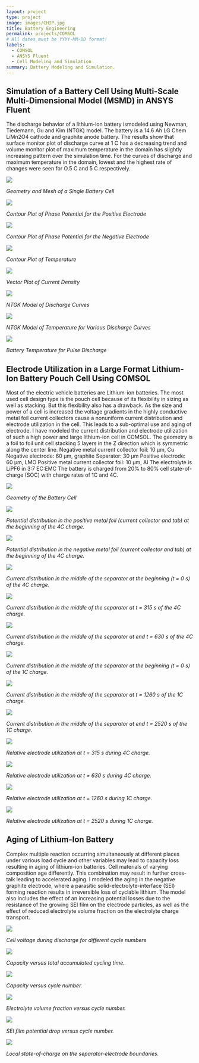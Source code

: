 ```yaml
---
layout: project
type: project
image: images/CHIP.jpg
title: Battery Engineering
permalink: projects/COMSOL
# All dates must be YYYY-MM-DD format!
labels:
  - COMSOL
  - ANSYS Fluent
  - Cell Modeling and Simulation
summary: Battery Modeling and Simulation.
---
```


## Simulation of a Battery Cell Using Multi-Scale Multi-Dimensional Model (MSMD) in ANSYS Fluent
The discharge behavior of a lithium-ion battery ismodeled using Newman, Tiedemann, Gu and Kim (NTGK)
model. The battery is a 14.6 Ah LG Chem LiMn2O4 cathode and graphite anode battery. The results
show that surface monitor plot of discharge curve at 1 C has a decreasing trend and volume monitor plot
of maximum temperature in the domain has slightly increasing pattern over the simulation time. For the
curves of discharge and maximum temperature in the domain, lowest and the highest rate of changes
were seen for O.5 C and 5 C respectively.

  <img class="ui image" src="../images/bat1.jpg">
  
  <em>Geometry and Mesh of a Single Battery Cell</em>


  <img class="ui image" src="../images/bat2.jpg">
  
  <em>Contour Plot of Phase Potential for the Positive Electrode</em>
  
  
  <img class="ui image" src="../images/bat3.jpg">
  
  <em>Contour Plot of Phase Potential for the Negative Electrode</em>
  
  
  <img class="ui image" src="../images/bat4.jpg">
  
  <em>Contour Plot of Temperature</em>
  
  
  <img class="ui image" src="../images/bat5.jpg">
  
  <em>Vector Plot of Current Density</em>
  
  
  <img class="ui image" src="../images/bat6.jpg">
  
  <em>NTGK Model of Discharge Curves</em>
  
  
  <img class="ui image" src="../images/bat7.jpg">
  
  <em>NTGK Model of Temperature for Various Discharge Curves</em>
  
  
  
  <img class="ui image" src="../images/bat8.jpg">
  
  <em>Battery Temperature for Pulse Discharge</em>
  
  
## Electrode Utilization in a Large Format Lithium-Ion Battery Pouch Cell Using COMSOL
Most of the electric vehicle batteries are Lithium-ion batteries. The most used cell design type is the pouch
cell because of its flexibility in sizing as well as stacking. But this flexibility also has a drawback. As the size
and power of a cell is increased the voltage gradients in the highly conductive metal foil current collectors
cause a nonuniform current distribution and electrode utilization in the cell. This leads to a sub-optimal
use and aging of electrode. I have modeled the current distribution and electrode utilization of such a high
power and large lithium-ion cell in COMSOL.
The geometry is a foil to foil unit cell stacking 5 layers in the Z direction which is symmetric along the
center line.
Negative metal current collector foil: 10 µm, Cu
Negative electrode: 60 µm, graphite
Separator: 30 µm
Positive electrode: 60 µm, LMO
Positive metal current collector foil: 10 µm, Al
The electrolyte is LiPF6 in 3:7 EC:EMC
The battery is charged from 20% to 80% cell state-of-charge (SOC) with charge rates of 1C and 4C.

  <img class="ui image" src="../images/bat9.png">
  
  <em>Geometry of the Battery Cell</em>


  <img class="ui image" src="../images/bat10.png">
  
  <em>Potential distribution in the positive metal foil (current collector and tab) at the beginning of
  the 4C charge.</em>
  
  
  <img class="ui image" src="../images/bat11.png">
  
  <em>Potential distribution in the negative metal foil (current collector and tab) at the beginning of
the 4C charge.</em>


  <img class="ui image" src="../images/bat12.png">
  
  <em>Current distribution in the middle of the separator at the beginning (t = 0 s) of the 4C charge.</em>


  <img class="ui image" src="../images/bat13.png">
  
  <em>Current distribution in the middle of the separator at t = 315 s of the 4C charge.</em>
  
  
  <img class="ui image" src="../images/bat14.png">
  
  <em>Current distribution in the middle of the separator at end t = 630 s of the 4C charge.</em>
  
  
  <img class="ui image" src="../images/bat15.png">
  
  <em>Current distribution in the middle of the separator at the beginning (t = 0 s) of the 1C charge.</em>
  
  
  <img class="ui image" src="../images/bat16.png">
  
  <em>Current distribution in the middle of the separator at t = 1260 s of the 1C charge.</em>
  
  
  <img class="ui image" src="../images/bat17.png">
  
  <em>Current distribution in the middle of the separator at end t = 2520 s of the 1C charge.</em>
  
  
  <img class="ui image" src="../images/bat18.png">
  
  <em>Relative electrode utilization at t = 315 s during 4C charge.</em>
  
  
  <img class="ui image" src="../images/bat19.png">
  
  <em>Relative electrode utilization at t = 630 s during 4C charge.</em>
  
  
  <img class="ui image" src="../images/bat20.png">
  
  <em>Relative electrode utilization at t = 1260 s during 1C charge.</em>
  
  
  <img class="ui image" src="../images/bat21.png">
  
  <em> Relative electrode utilization at t = 2520 s during 1C charge.</em>
  
## Aging of Lithium-Ion Battery
Complex multiple reaction occurring simultaneously at different places under various load cycle and other
variables may lead to capacity loss resulting in aging of lithium-ion batteries. Cell materials of varying
composition age differently. This combination may result in further cross-talk leading to accelerated aging.
I modeled the aging in the negative graphite electrode, where a parasitic solid-electrolyte-interface (SEI)
forming reaction results in irreversible loss of cyclable lithium. The model also includes the effect of an
increasing potential losses due to the resistance of the growing SEI film on the electrode particles, as well
as the effect of reduced electrolyte volume fraction on the electrolyte charge transport.


  <img class="ui image" src="../images/bat22.png">
  
  <em>Cell voltage during discharge for different cycle numbers</em>
  
  
  
  <img class="ui image" src="../images/bat23.png">
  
  <em>Capacity versus total accumulated cycling time.</em>
  
  
  
  <img class="ui image" src="../images/bat24.png">
  
  <em>Capacity versus cycle number.</em>
  
  
  
  <img class="ui image" src="../images/bat25.png">
  
  <em>Electrolyte volume fraction versus cycle number.</em>
  
  
  
  <img class="ui image" src="../images/bat26.png">
  
  <em>SEI film potential drop versus cycle number.</em>
  
  
  
  <img class="ui image" src="../images/bat27.png">
  
  <em>Local state-of-charge on the separator-electrode boundaries.</em>
